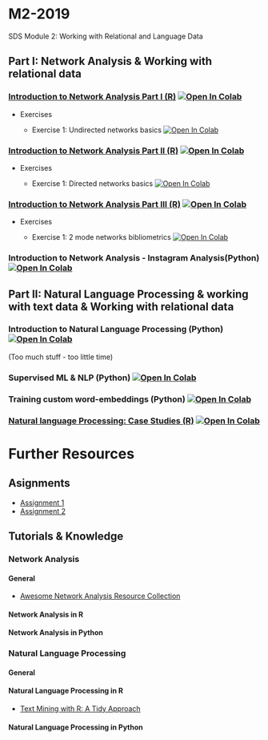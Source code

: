 # M2-2019
SDS Module 2: Working with Relational and Language Data

## Part I: Network Analysis & Working with relational data

### [Introduction to Network Analysis Part I (R)](https://raw.githack.com/SDS-AAU/M2-2019/master/notebooks/M2_1_network_analysis_intro.html) [![Open In Colab](https://colab.research.google.com/assets/colab-badge.svg)](https://colab.research.google.com/github/SDS-AAU/M2-2019/blob/master/notebooks/M2_1_network_analysis_intro.ipynb#offline=true&sandboxMode=true)

* Exercises

    * Exercise 1: Undirected networks basics [![Open In Colab](https://colab.research.google.com/assets/colab-badge.svg)](https://colab.research.google.com/github/SDS-AAU/M2-2019/blob/master/notebooks/exercises/M2_1_network_analysis_intro_ex1.ipynb#offline=true&sandboxMode=true)

### [Introduction to Network Analysis Part II (R)](https://raw.githack.com/SDS-AAU/M2-2019/master/notebooks/M2_2_network_analysis_directed.html) [![Open In Colab](https://colab.research.google.com/assets/colab-badge.svg)](https://colab.research.google.com/github/SDS-AAU/M2-2019/blob/master/notebooks/M2_2_network_analysis_directed.ipynb#offline=true&sandboxMode=true)

* Exercises

    * Exercise 1: Directed networks basics [![Open In Colab](https://colab.research.google.com/assets/colab-badge.svg)](https://colab.research.google.com/github/SDS-AAU/M2-2019/blob/master/notebooks/exercises/M2_2_network_analysis_directed_ex1.ipynb#offline=true&sandboxMode=true)

### [Introduction to Network Analysis Part III (R)](https://raw.githack.com/SDS-AAU/M2-2019/master/notebooks/M2_3_network_analysis_advanced.html) [![Open In Colab](https://colab.research.google.com/assets/colab-badge.svg)](https://colab.research.google.com/github/SDS-AAU/M2-2019/blob/master/notebooks/M2_3_network_analysis_advanced.ipynb#offline=true&sandboxMode=true)

* Exercises

    * Exercise 1: 2 mode networks bibliometrics [![Open In Colab](https://colab.research.google.com/assets/colab-badge.svg)](https://colab.research.google.com/github/SDS-AAU/M2-2019/blob/master/notebooks/exercises/M2_3_network_analysis_advanced_ex1.ipynb#offline=true&sandboxMode=true)

### Introduction to Network Analysis - Instagram Analysis(Python) [![Open In Colab](https://colab.research.google.com/assets/colab-badge.svg)](https://colab.research.google.com/github/SDS-AAU/M2-2019/blob/master/notebooks/network_analysis_and_the_gram.ipynb#offline=true&sandboxMode=true)

## Part II: Natural Language Processing & working with text data & Working with relational data

### Introduction to Natural Language Processing (Python) [![Open In Colab](https://colab.research.google.com/assets/colab-badge.svg)](https://colab.research.google.com/github/SDS-AAU/M2-2019/blob/master/notebooks/NLP_Intro_2019.ipynb#offline=true&sandboxMode=true)
(Too much stuff - too little time)

### Supervised ML & NLP (Python) [![Open In Colab](https://colab.research.google.com/assets/colab-badge.svg)](https://colab.research.google.com/github/SDS-AAU/M2-2019/blob/master/notebooks/NLP_supervised_and_other_text_based_fun.ipynb#offline=true&sandboxMode=true)

### Training custom word-embeddings (Python) [![Open In Colab](https://colab.research.google.com/assets/colab-badge.svg)](https://colab.research.google.com/github/SDS-AAU/M2-2019/blob/master/notebooks/training_word2vec_%26_co_on_custom_text.ipynb#offline=true&sandboxMode=true)

### [Natural language Processing: Case Studies (R)](https://raw.githack.com/SDS-AAU/M2-2019/master/notebooks/M2_8_NLP_case.html) [![Open In Colab](https://colab.research.google.com/assets/colab-badge.svg)](https://colab.research.google.com/github/SDS-AAU/M2-2019/blob/master/notebooks/M2_8_NLP_case.ipynb#offline=true&sandboxMode=true)


# Further Resources

## Asignments
* [Assignment 1](https://github.com/SDS-AAU/M2-2019/tree/master/notebooks/assignments/assignment_1)
* [Assignment 2](https://github.com/SDS-AAU/M2-2019/tree/master/notebooks/assignments/assignment_2)
    
## Tutorials & Knowledge

### Network Analysis

#### General

* [Awesome Network Analysis Resource Collection](https://github.com/briatte/awesome-network-analysis)

#### Network Analysis in R

#### Network Analysis in Python


### Natural Language Processing

#### General

#### Natural Language Processing in R

* [Text Mining with R: A Tidy Approach](https://www.tidytextmining.com/)

#### Natural Language Processing in Python



